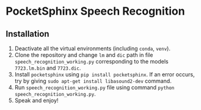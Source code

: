 # PocketSphinx Speech Recognition

## Installation

1. Deactivate all the virtual environments (including `conda`, `venv`).
2. Clone the repository and change `lm` and `dic` path in file `speech_recognition_working.py` corresponding to the models `7723.lm.bin` and `7723.dic`.
3. Install `pocketsphinx` using `pip install pocketsphinx`. If an error occurs, try by giving `sudo apt-get install libasound2-dev` command.
4. Run `speech_recognition_working.py` file using command `python speech_recognition_working.py`.
5. Speak and enjoy!
